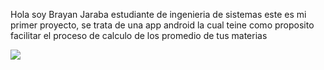 Hola soy Brayan Jaraba estudiante de ingenieria de sistemas 
este es mi primer proyecto, se trata de una app android la cual teine como proposito facilitar el proceso de calculo de los promedio de tus materias 

![](https://drive.google.com/uc?id=191UJimojy5MWSde2ii2KIfrNSPxbIh1Y)

